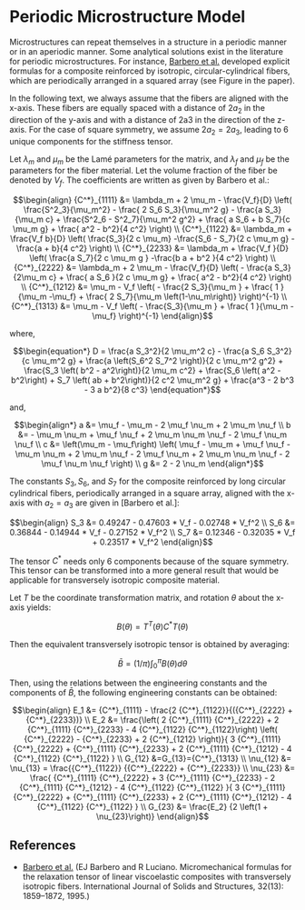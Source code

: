 # Periodic Microstructure Model

Microstructures can repeat themselves in a structure in a periodic manner or in an aperiodic manner. Some analytical solutions exist in the literature for periodic microstructures. For instance, [Barbero et al.](#references) developed explicit formulas for a composite reinforced by isotropic, circular-cylindrical fibers, which are periodically arranged in a squared array (see Figure in the paper).

In the following text, we always assume that the fibers are aligned with the x-axis. These fibers are equally spaced with a distance of $2a_2$ in the direction of the y-axis and with a distance of 2a3 in the direction of the z-axis. For the case of square symmetry, we assume $2a_2 = 2a_3$, leading to 6 unique components for the stiffness tensor.

Let $λ_m$ and $μ_m$ be the Lamé parameters for the matrix, and $λ_f$ and $μ_f$ be the parameters for the fiber material. Let the volume fraction of the fiber be denoted by $V_f$. The coefficients are written as given by Barbero et al.:

```math
\begin{align}
    {C^*}_{1111} &= \lambda_m + 2 \mu_m - \frac{V_f}{D} 
                                                \left( 
                                                \frac{S^2_3}{\mu_m^2}
                                                - \frac{ 2 S_6 S_3}{\mu_m^2 g}
                                                - \frac{a S_3}{\mu_m c}
                                                + \frac{S^2_6 - S^2_7}{\mu_m^2 g^2}
                                                + \frac{ a S_6 + b S_7}{c  \mu_m  g}
                                                + \frac{ a^2 - b^2}{4 c^2}
                                                \right)
    \\
    {C^*}_{1122} &= \lambda_m + \frac{V_f b}{D} 
                                                \left( 
                                                \frac{S_3}{2 c \mu_m}
                                                -\frac{S_6 - S_7}{2 c \mu_m g}
                                                -\frac{a + b}{4 c^2}
                                                \right)
    \\
    {C^*}_{2233} &= \lambda_m + \frac{V_f }{D} 
                                                \left( 
                                                \frac{a S_7}{2 c \mu_m g }
                                                -\frac{b a + b^2 }{4 c^2}
                                                \right)
    \\
    {C^*}_{2222} &= \lambda_m + 2 \mu_m - \frac{V_f}{D} 
                                                \left( 
                                                - \frac{a S_3}{2\mu_m c}
                                                + \frac{ a S_6 }{2 c \mu_m  g}
                                                + \frac{ a^2 - b^2}{4 c^2}
                                                \right)
    \\
    {C^*}_{1212} &= \mu_m - V_f 
                                                \left( 
                                                - \frac{2 S_3}{\mu_m }
                                                + \frac{ 1 }{\mu_m -\mu_f}
                                                + \frac{ 2 S_7}{\mu_m \left(1-\nu_m\right)}
                                                \right)^{-1}
    \\
    {C^*}_{1313} &= \mu_m - V_f 
                                                \left( 
                                                - \frac{S_3}{\mu_m }
                                                + \frac{ 1 }{\mu_m -\mu_f}
                                                \right)^{-1}
\end{align}
```

where,

```math
\begin{equation*}
    D = \frac{a S_3^2}{2  \mu_m^2 c}
        - \frac{a S_6 S_3^2}{c  \mu_m^2 g}
        + \frac{a \left(S_6^2 S_7^2 \right)}{2 c \mu_m^2 g^2}
        + \frac{S_3 \left( b^2 - a^2\right)}{2  \mu_m c^2}
        + \frac{S_6 \left( a^2 - b^2\right) + S_7 \left( ab + b^2\right)}{2 c^2 \mu_m^2 g}
        + \frac{a^3 - 2 b^3 - 3 a b^2}{8 c^3}
\end{equation*}
```

and,
```math
\begin{align*}
    a &= \mu_f - \mu_m - 2 \mu_f \nu_m + 2 \mu_m \nu_f
    \\
    b &= - \mu_m  \nu_m + \mu_f  \nu_f + 2  \mu_m  \nu_m  \nu_f - 2  \mu_f  \nu_m  \nu_f
    \\
    c &= \left(\mu_m - \mu_f\right)  \left(    \mu_f - \mu_m 
            + \mu_f  \nu_f 
            - \mu_m  \nu_m 
            + 2  \mu_m  \nu_f 
            - 2  \mu_f  \nu_m 
            + 2  \mu_m  \nu_m  \nu_f  
            - 2  \mu_f  \nu_m  \nu_f
            \right) 
    \\
    g &= 2 - 2  \nu_m
\end{align*}
```

The constants $S_3, S_6$, and $S_7$ for the composite reinforced by long circular cylindrical fibers, periodically arranged in a square array, aligned with the x-axis with $a_2 = a_3$ are given in [Barbero et al.]:

```math
\begin{align}
S_3 &= 0.49247 - 0.47603 * V_f - 0.02748 * V_f^2
\\
S_6 &= 0.36844 - 0.14944 * V_f - 0.27152 * V_f^2
\\
S_7 &= 0.12346 - 0.32035 * V_f + 0.23517 * V_f^2
\end{align}
```

The tensor $C^*$ needs only 6 components because of the square symmetry. This tensor can be transformed into a more general result that would be applicable for transversely isotropic composite material.

Let $T$ be the coordinate transformation matrix, and rotation $θ$ about the x-axis yields:

```math
B(\theta) = T^T(\theta) C^* T(\theta)
```

Then the equivalent transversely isotropic tensor is obtained by averaging:

```math
\bar{B} = (1 / π) \int_0^\pi B (\theta) dθ
```

Then, using the relations between the engineering constants and the components of $\bar{B}$, the following engineering constants can be obtained:

```math
\begin{align}
E_1 &= {C^*}_{1111} - \frac{2  {C^*}_{1122}}{({C^*}_{2222} + {C^*}_{2233})}
	\\ 
	E_2 &= \frac{\left( 2  {C^*}_{1111}  {C^*}_{2222} 
      + 2  {C^*}_{1111}  {C^*}_{2233}
      - 4  {C^*}_{1122}  {C^*}_{1122}\right) \left(
        {C^*}_{2222} - {C^*}_{2233} + 2  {C^*}_{1212}
        \right)}{
            3  {C^*}_{1111}  {C^*}_{2222}
            + {C^*}_{1111}  {C^*}_{2233}
            + 2  {C^*}_{1111}  {C^*}_{1212}
            - 4  {C^*}_{1122}  {C^*}_{1122}
            }
	\\
	G_{12} &=G_{13}={C^*}_{1313}
	\\
	\nu_{12} &= \nu_{13} = \frac{{C^*}_{1122}}  {{C^*}_{2222} + {C^*}_{2233}}
	\\
	\nu_{23} &= \frac{
            {C^*}_{1111}  {C^*}_{2222}
            + 3  {C^*}_{1111}  {C^*}_{2233}
            - 2  {C^*}_{1111}  {C^*}_{1212}
            - 4  {C^*}_{1122}  {C^*}_{1122}
           }{  3  {C^*}_{1111}  {C^*}_{2222} 
                +   {C^*}_{1111}  {C^*}_{2233}
                + 2  {C^*}_{1111}  {C^*}_{1212}
                - 4  {C^*}_{1122}  {C^*}_{1122}
                }
	\\
	G_{23} &= \frac{E_2} {2 \left(1 + \nu_{23}\right)}
\end{align}
```

## References
- [Barbero et al.](#) (EJ Barbero and R Luciano. Micromechanical formulas for the relaxation tensor of linear viscoelastic
composites with transversely isotropic fibers. International Journal of Solids and Structures, 32(13):
1859–1872, 1995.)

